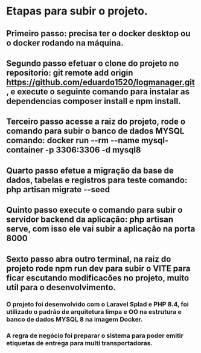 # Etapas para subir o projeto.

## Primeiro passo: precisa ter o docker desktop ou o docker rodando na máquina.
## Segundo passo efetuar o clone do projeto no repositorio: git remote add origin https://github.com/eduardo1520/logmanager.git, e execute o seguinte comando para instalar as dependencias composer install e npm install.
## Terceiro passo acesse a raiz do projeto, rode o comando para subir o banco de dados MYSQL comando: docker run --rm --name mysql-container -p 3306:3306 -d mysql8 
## Quarto passo efetue a migração da base de dados, tabelas e registros para teste comando: php artisan migrate --seed
## Quinto passo execute o comando para subir o servidor backend da aplicação: php artisan serve, com isso ele vai subir a aplicação na porta 8000
## Sexto passo abra outro terminal, na raiz do projeto rode npm run dev para subir o VITE para ficar escutando modificacões no projeto, muito util para o desenvolvimento.


### O projeto foi desenvolvido com o Laravel Splad e PHP 8.4, foi utilizado o padrão de arquitetura limpa e OO na estrutura e banco de dados MYSQL 8 na imagem Docker.
### A regra de negócio foi preparar o sistema para poder emitir etiquetas de entrega para multi transportadoras.
